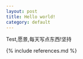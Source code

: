 ```yaml
---
layout: post
title: Hello world!
category: default
---
```


Test,愿景,每天写点东西!坚持

{% include references.md %}

